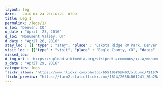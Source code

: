 ```yaml
---
layout: leg
date:   2016-04-24 23:16:21 -0700
title: Leg 1
permalink: /legs/1/
o_loc: "Denver, CO"
o_date : "April  23, 2016"
d_loc: "Monument Valley, UT"
d_date : "April 26, 2016"
stay_loc : [{ "type" : "stay", "place" : "Dakota Ridge RV Park, Denver, CO ", "dates" : ["April 23, 2016"]},{ "type" : "stay",  "place" : "Walmart, Grand Junction, CO", "dates" : ["April 24, 2016"]},{ "type" : "stay",  "place" : "OK RV Park, Moab, UT", "dates" : ["April 25, 2016"]},{ "type" : "stay", "place" : "Goulding's Lodge Campground, Monument Valley, UT", "dates" : ["April 26, 2016","April 27, 2016","April 28, 2016"]}]
visit_loc : [{"type" : "visit", "place" : "Eagle County, CO", "dates" : ["April 24, 2016"], "description" : "High Rockies", "url" : "https://en.wikipedia.org/wiki/High_Rockies", "img_url" : "https://upload.wikimedia.org/wikipedia/commons/6/64/Dillon_reservoir.JPG" },{"type" : "visit", "place" : "Utah State Route 128, UT", "dates" : ["April 25, 2016"], "description" : "Colorado River", "url" : "https://en.wikipedia.org/wiki/Utah_State_Route_128", "img_url" : "https://en.wikipedia.org/wiki/Utah_State_Route_128#/media/File:Fishertowers2.jpg" },{"type" : "visit", "place" : "Moab, UT", "dates" : ["April 26, 2016"], "description" : "Arches National Park", "url" : "https://en.wikipedia.org/wiki/Arches_National_Park", "img_url" : "https://upload.wikimedia.org/wikipedia/commons/f/f0/Delicate_arch_sunset.jpg" },{"type" : "visit", "place" : "Monument Valley, UT", "dates" : ["April 27, 2016"], "description" : "Monument Valley National Park", "url" : "https://en.wikipedia.org/wiki/Monument_Valley", "img_url" : "https://upload.wikimedia.org/wikipedia/commons/5/5a/Monument_Valley_2.jpg" },]
missed_loc: 
d_img_url : "https://upload.wikimedia.org/wikipedia/commons/1/1a/Monumentvalleyviewfromnorth.jpg"
s_date : "April 29, 2016"
categories: legs
flickr_album: "https://www.flickr.com/photos/65510085@N03/albums/72157667417080122"
flickr_preview: "https://farm2.staticflickr.com/1624/26584061241_20a25abdfc_z.jpg"
---
```

